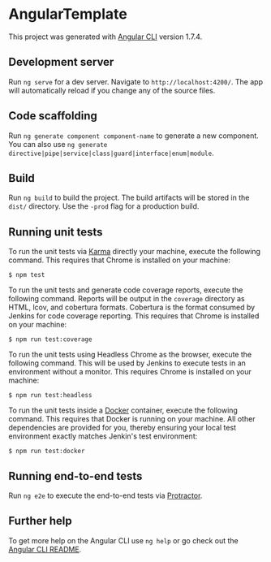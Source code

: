 # AngularTemplate

This project was generated with [Angular CLI](https://github.com/angular/angular-cli) version 1.7.4.

## Development server

Run `ng serve` for a dev server. Navigate to `http://localhost:4200/`. The app will automatically reload if you change any of the source files.

## Code scaffolding

Run `ng generate component component-name` to generate a new component. You can also use `ng generate directive|pipe|service|class|guard|interface|enum|module`.

## Build

Run `ng build` to build the project. The build artifacts will be stored in the `dist/` directory. Use the `-prod` flag for a production build.

## Running unit tests

To run the unit tests via [Karma](https://karma-runner.github.io) directly your machine, execute the following command. This requires that Chrome is installed on your machine:

    $ npm test

To run the unit tests and generate code coverage reports, execute the following command. Reports will be output in the `coverage` directory as HTML, lcov, and cobertura formats. Cobertura is the format consumed by Jenkins for code coverage reporting. This requires that Chrome is installed on your machine:

    $ npm run test:coverage

To run the unit tests using Headless Chrome as the browser, execute the following command. This will be used by Jenkins to execute tests in an environment without a monitor. This requires Chrome is installed on your machine:

    $ npm run test:headless

To run the unit tests inside a [Docker](https://www.docker.com/community-edition) container, execute the following command. This requires that Docker is running on your machine. All other dependencies are provided for you, thereby ensuring your local test environment exactly matches Jenkin's test environment:

    $ npm run test:docker

## Running end-to-end tests

Run `ng e2e` to execute the end-to-end tests via [Protractor](http://www.protractortest.org/).

## Further help

To get more help on the Angular CLI use `ng help` or go check out the [Angular CLI README](https://github.com/angular/angular-cli/blob/master/README.md).
